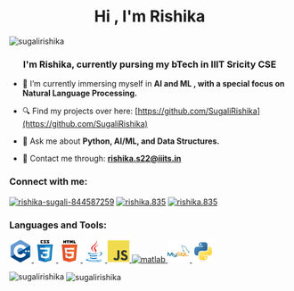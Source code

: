 <h1 align="center">Hi , I'm Rishika</h1>
<p align="left"> <img src="https://komarev.com/ghpvc/?username=sugalirishika&label=Profile%20views&color=0e75b6&style=flat" alt="sugalirishika" /> </p>
<h3 align="center">I'm Rishika, currently pursing my bTech in IIIT Sricity CSE</h3>

- 📘 I’m currently immersing myself in **AI and ML , with a special focus on Natural Language Processing.**

- 🔍 Find my projects over here: [https://github.com/SugaliRishika](https://github.com/SugaliRishika)

- 💬 Ask me about **Python, AI/ML, and Data Structures.**

- 📩 Contact me through: **rishika.s22@iiits.in**

<h3 align="left">Connect with me:</h3>
<p align="left">
<a href="https://linkedin.com/in/rishika-sugali-844587259" target="blank"><img align="center" src="https://raw.githubusercontent.com/rahuldkjain/github-profile-readme-generator/master/src/images/icons/Social/linked-in-alt.svg" alt="rishika-sugali-844587259" height="30" width="40" /></a>
<a href="https://kaggle.com/rishika.835" target="blank"><img align="center" src="https://raw.githubusercontent.com/rahuldkjain/github-profile-readme-generator/master/src/images/icons/Social/kaggle.svg" alt="rishika.835" height="30" width="40" /></a>
<a href="https://instagram.com/rishika.835" target="blank"><img align="center" src="https://raw.githubusercontent.com/rahuldkjain/github-profile-readme-generator/master/src/images/icons/Social/instagram.svg" alt="rishika.835" height="30" width="40" /></a>
</p>

<h3 align="left">Languages and Tools:</h3>
<p align="left"> <a href="https://www.w3schools.com/cpp/" target="_blank" rel="noreferrer"> <img src="https://raw.githubusercontent.com/devicons/devicon/master/icons/cplusplus/cplusplus-original.svg" alt="cplusplus" width="40" height="40"/> </a> <a href="https://www.w3schools.com/css/" target="_blank" rel="noreferrer"> <img src="https://raw.githubusercontent.com/devicons/devicon/master/icons/css3/css3-original-wordmark.svg" alt="css3" width="40" height="40"/> </a> <a href="https://www.w3.org/html/" target="_blank" rel="noreferrer"> <img src="https://raw.githubusercontent.com/devicons/devicon/master/icons/html5/html5-original-wordmark.svg" alt="html5" width="40" height="40"/> </a> <a href="https://www.java.com" target="_blank" rel="noreferrer"> <img src="https://raw.githubusercontent.com/devicons/devicon/master/icons/java/java-original.svg" alt="java" width="40" height="40"/> </a> <a href="https://developer.mozilla.org/en-US/docs/Web/JavaScript" target="_blank" rel="noreferrer"> <img src="https://raw.githubusercontent.com/devicons/devicon/master/icons/javascript/javascript-original.svg" alt="javascript" width="40" height="40"/> </a> <a href="https://www.mathworks.com/" target="_blank" rel="noreferrer"> <img src="https://upload.wikimedia.org/wikipedia/commons/2/21/Matlab_Logo.png" alt="matlab" width="40" height="40"/> </a> <a href="https://www.mysql.com/" target="_blank" rel="noreferrer"> <img src="https://raw.githubusercontent.com/devicons/devicon/master/icons/mysql/mysql-original-wordmark.svg" alt="mysql" width="40" height="40"/> </a> <a href="https://www.python.org" target="_blank" rel="noreferrer"> <img src="https://raw.githubusercontent.com/devicons/devicon/master/icons/python/python-original.svg" alt="python" width="40" height="40"/> </a> </p>

<p><img align="left" src="https://github-readme-stats.vercel.app/api/top-langs?username=sugalirishika&show_icons=true&locale=en&layout=compact" alt="sugalirishika" /></p>

<p>&nbsp;<img align="center" src="https://github-readme-stats.vercel.app/api?username=sugalirishika&show_icons=true&locale=en" alt="sugalirishika" /></p>

